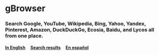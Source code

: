 # gBrowser
### Search Google, YouTube, Wikipedia, Bing, Yahoo, Yandex, Pinterest, Amazon, DuckDuckGo, Ecosia, Baidu, and Lycos all from one place. <br>
#### <a href="https://lb123658.github.io/g-browser/">In English</a>&#160;&#160;&#160;&#160;&#160;<a href="https://lb123658.github.io/g-browser/search?q=">Search results</a>&#160;&#160;&#160;&#160;&#160;<a href="https://lb123658.github.io/g-browser/es">En español</a>
